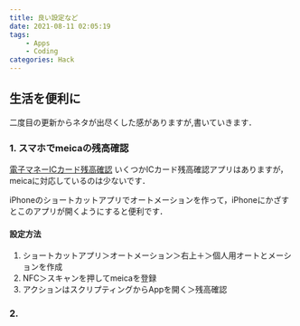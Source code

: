 ```yaml
---
title: 良い設定など
date: 2021-08-11 02:05:19
tags: 
    - Apps
    - Coding
categories: Hack
---
```

## 生活を便利に
二度目の更新からネタが出尽くした感がありますが,書いていきます．
### 1. スマホでmeicaの残高確認
[電子マネーICカード残高確認](https://apps.apple.com/jp/app/%E9%9B%BB%E5%AD%90%E3%83%9E%E3%83%8D%E3%83%BCic%E3%82%AB%E3%83%BC%E3%83%89%E6%AE%8B%E9%AB%98%E7%A2%BA%E8%AA%8D/id1479319615)
いくつかICカード残高確認アプリはありますが，meicaに対応しているのは少ないです．

iPhoneのショートカットアプリでオートメーションを作って，iPhoneにかざすとこのアプリが開くようにすると便利です．
#### 設定方法
1. ショートカットアプリ＞オートメーション＞右上＋＞個人用オートとメーションを作成
2. NFC＞スキャンを押してmeicaを登録
3. アクションはスクリプティングからAppを開く＞残高確認

### 2. 